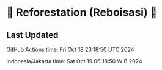 
# 🌳 Reforestation (Reboisasi) 🌲

## Last Updated

GitHub Actions time: Fri Oct 18 23:18:50 UTC 2024

Indonesia/Jakarta time: Sat Oct 19 06:18:50 WIB 2024

